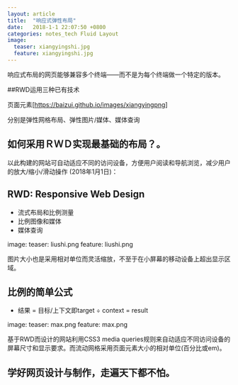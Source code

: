 ```yaml
---
layout: article
title:  "响应式弹性布局"
date:   2018-1-1 22:07:50 +0800
categories: notes_tech Fluid Layout 
image:
  teaser: xiangyingshi.jpg
  feature: xiangyingshi.jpg
---
```

响应式布局的网页能够兼容多个终端——而不是为每个终端做一个特定的版本。

##RWD运用三种已有技术

页面元素[https://baizui.github.io/images/xiangyingpng]
  
分别是弹性网格布局、弹性图片/媒体、媒体查询


## 如何采用ＲＷＤ实现最基础的布局？。

以此构建的网站可自动适应不同的访问设备，方便用户阅读和导航浏览，减少用户的放大/缩小/滑动操作  (2018年1月1日)：

## RWD: Responsive Web Design

- 流式布局和比例测量
- 比例图像和媒体
- 媒体查询

image:
  teaser: liushi.png
  feature: liushi.png

图片大小也是采用相对单位而灵活缩放，不至于在小屏幕的移动设备上超出显示区域。

## 比例的简单公式

- 结果 = 目标/上下文即target ÷ context = result

image:
  teaser: max.png
  feature: max.png

基于RWD而设计的网站利用CSS3 media queries规则来自动适应不同访问设备的屏幕尺寸和显示要求。而流动网格采用页面元素大小的相对单位(百分比或em)。

## 学好网页设计与制作，走遍天下都不怕。



